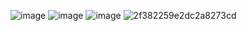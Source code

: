 ![image](https://user-images.githubusercontent.com/75318518/141603920-a16bb387-d5f2-4dd1-aacc-b4880e3e9711.png)
![image](https://user-images.githubusercontent.com/75318518/141603913-3dfbc617-8377-483f-bd76-b352f418fdc6.png)
![image](https://user-images.githubusercontent.com/75318518/141603903-40316563-b9a9-40a5-ac44-cc6a6cd2f568.png)
![2f382259e2dc2a8273cd](https://user-images.githubusercontent.com/75318518/141603887-720ac316-e010-4dbd-a028-3ef7559cca3c.jpg)

